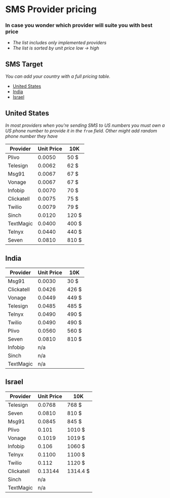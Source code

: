 # SMS Provider pricing

### In case you wonder which provider will suite you with best price

- _The list includes only implemented providers_
- _The list is sorted by unit price low -> high_

## SMS Target

_You can add your country with a full pricing table._

- [United States](#united-states)
- [India](#india)
- [Israel](#israel)

## United States

_In most providers when you're sending SMS to US numbers you must own a US phone number to provide it in the `from` field. Other might add random phone number they have_

| Provider   | Unit Price | 10K   |
|------------|------------|-------|
| Plivo      | 0.0050     | 50 $  |
| Telesign   | 0.0062     | 62 $  |
| Msg91      | 0.0067     | 67 $  |
| Vonage     | 0.0067     | 67 $  |
| Infobip    | 0.0070     | 70 $  |
| Clickatell | 0.0075     | 75 $  |
| Twilio     | 0.0079     | 79 $  |
| Sinch      | 0.0120     | 120 $ |
| TextMagic  | 0.0400     | 400 $ |
| Telnyx     | 0.0440     | 440 $ |
| Seven      | 0.0810     | 810 $ |

## India

| Provider   | Unit Price | 10K   |
|------------|------------|-------|
| Msg91      | 0.0030     | 30 $  |
| Clickatell | 0.0426     | 426 $ |
| Vonage     | 0.0449     | 449 $ |
| Telesign   | 0.0485     | 485 $ |
| Telnyx     | 0.0490     | 490 $ |
| Twilio     | 0.0490     | 490 $ |
| Plivo      | 0.0560     | 560 $ |
| Seven      | 0.0810     | 810 $ |
| Infobip    | n/a        |       |
| Sinch      | n/a        |       |
| TextMagic  | n/a        |       |

## Israel

| Provider   | Unit Price | 10K      |
|------------|------------|----------|
| Telesign   | 0.0768     | 768 $    |
| Seven      | 0.0810     | 810 $    |
| Msg91      | 0.0845     | 845 $    |
| Plivo      | 0.101      | 1010 $   |
| Vonage     | 0.1019     | 1019 $   |
| Infobip    | 0.106      | 1060 $   |
| Telnyx     | 0.1100     | 1100 $   |
| Twilio     | 0.112      | 1120 $   |
| Clickatell | 0.13144    | 1314.4 $ |
| Sinch      | n/a        |          |
| TextMagic  | n/a        |          |
